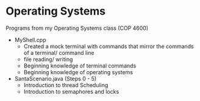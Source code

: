 # Operating Systems
Programs from my Operating Systems class (COP 4600)
- MyShell.cpp
  - Created a mock terminal with commands that mirror the commands of a terminal/ command line
  - file reading/ writing
  - Beginning knowledge of terminal commands
  - Beginning knowledge of operating systems
- SantaScenario.java (Steps 0 - 5)
  - Introduction to thread Scheduling
  - Introduction to semaphores and locks

